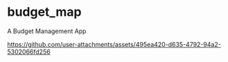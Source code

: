# budget_map

A Budget Management App



https://github.com/user-attachments/assets/495ea420-d635-4792-94a2-5302066fd256

